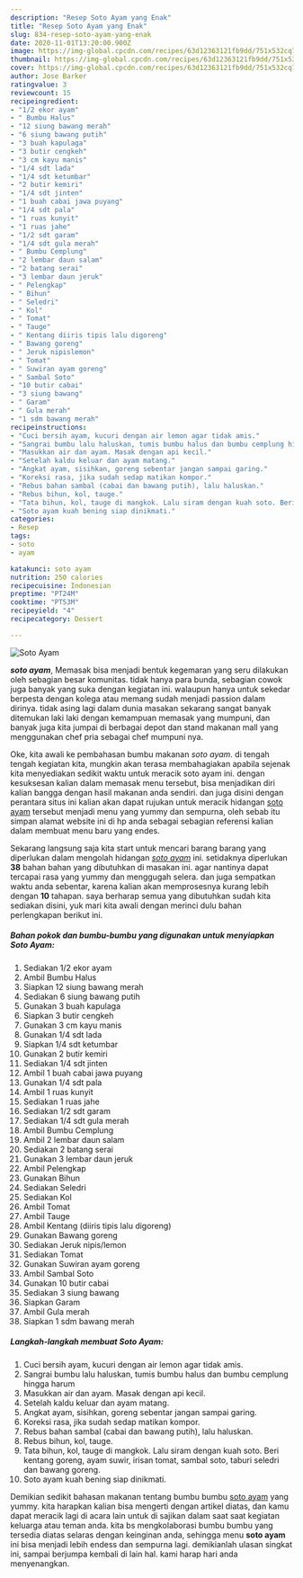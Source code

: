 ```yaml
---
description: "Resep Soto Ayam yang Enak"
title: "Resep Soto Ayam yang Enak"
slug: 834-resep-soto-ayam-yang-enak
date: 2020-11-01T13:20:00.900Z
image: https://img-global.cpcdn.com/recipes/63d12363121fb9dd/751x532cq70/soto-ayam-foto-resep-utama.jpg
thumbnail: https://img-global.cpcdn.com/recipes/63d12363121fb9dd/751x532cq70/soto-ayam-foto-resep-utama.jpg
cover: https://img-global.cpcdn.com/recipes/63d12363121fb9dd/751x532cq70/soto-ayam-foto-resep-utama.jpg
author: Jose Barker
ratingvalue: 3
reviewcount: 15
recipeingredient:
- "1/2 ekor ayam"
- " Bumbu Halus"
- "12 siung bawang merah"
- "6 siung bawang putih"
- "3 buah kapulaga"
- "3 butir cengkeh"
- "3 cm kayu manis"
- "1/4 sdt lada"
- "1/4 sdt ketumbar"
- "2 butir kemiri"
- "1/4 sdt jinten"
- "1 buah cabai jawa puyang"
- "1/4 sdt pala"
- "1 ruas kunyit"
- "1 ruas jahe"
- "1/2 sdt garam"
- "1/4 sdt gula merah"
- " Bumbu Cemplung"
- "2 lembar daun salam"
- "2 batang serai"
- "3 lembar daun jeruk"
- " Pelengkap"
- " Bihun"
- " Seledri"
- " Kol"
- " Tomat"
- " Tauge"
- " Kentang diiris tipis lalu digoreng"
- " Bawang goreng"
- " Jeruk nipislemon"
- " Tomat"
- " Suwiran ayam goreng"
- " Sambal Soto"
- "10 butir cabai"
- "3 siung bawang"
- " Garam"
- " Gula merah"
- "1 sdm bawang merah"
recipeinstructions:
- "Cuci bersih ayam, kucuri dengan air lemon agar tidak amis."
- "Sangrai bumbu lalu haluskan, tumis bumbu halus dan bumbu cemplung hingga harum"
- "Masukkan air dan ayam. Masak dengan api kecil."
- "Setelah kaldu keluar dan ayam matang."
- "Angkat ayam, sisihkan, goreng sebentar jangan sampai garing."
- "Koreksi rasa, jika sudah sedap matikan kompor."
- "Rebus bahan sambal (cabai dan bawang putih), lalu haluskan."
- "Rebus bihun, kol, tauge."
- "Tata bihun, kol, tauge di mangkok. Lalu siram dengan kuah soto. Beri kentang goreng, ayam suwir, irisan tomat, sambal soto, taburi seledri dan bawang goreng."
- "Soto ayam kuah bening siap dinikmati."
categories:
- Resep
tags:
- soto
- ayam

katakunci: soto ayam 
nutrition: 250 calories
recipecuisine: Indonesian
preptime: "PT24M"
cooktime: "PT53M"
recipeyield: "4"
recipecategory: Dessert

---
```



![Soto Ayam](https://img-global.cpcdn.com/recipes/63d12363121fb9dd/751x532cq70/soto-ayam-foto-resep-utama.jpg)

<b><i>soto ayam</i></b>, Memasak bisa menjadi bentuk kegemaran yang seru dilakukan oleh sebagian besar komunitas. tidak hanya para bunda, sebagian cowok juga banyak yang suka dengan kegiatan ini. walaupun hanya untuk sekedar berpesta dengan kolega atau memang sudah menjadi passion dalam dirinya. tidak asing lagi dalam dunia masakan sekarang sangat banyak ditemukan laki laki dengan kemampuan memasak yang mumpuni, dan banyak juga kita jumpai di berbagai depot dan stand makanan mall yang menggunakan chef pria sebagai chef mumpuni nya.

Oke, kita awali ke pembahasan bumbu makanan <i>soto ayam</i>. di tengah tengah kegiatan kita, mungkin akan terasa membahagiakan apabila sejenak kita menyediakan sedikit waktu untuk meracik soto ayam ini. dengan kesuksesan kalian dalam memasak menu tersebut, bisa menjadikan diri kalian bangga dengan hasil makanan anda sendiri. dan juga disini dengan perantara situs ini kalian akan dapat rujukan untuk meracik hidangan <u>soto ayam</u> tersebut menjadi menu yang yummy dan sempurna, oleh sebab itu simpan alamat website ini di hp anda sebagai sebagian referensi kalian dalam membuat menu baru yang endes.




Sekarang langsung saja kita start untuk mencari barang barang yang diperlukan dalam mengolah hidangan <u><i>soto ayam</i></u> ini. setidaknya diperlukan <b>38</b> bahan bahan yang dibutuhkan di masakan ini. agar nantinya dapat tercapai rasa yang yummy dan menggugah selera. dan juga sempatkan waktu anda sebentar, karena kalian akan memprosesnya kurang lebih dengan <b>10</b> tahapan. saya berharap semua yang dibutuhkan sudah kita sediakan disini, yuk mari kita awali dengan merinci dulu bahan perlengkapan berikut ini.

<!--inarticleads1-->

##### Bahan pokok dan bumbu-bumbu yang digunakan untuk menyiapkan Soto Ayam:

1. Sediakan 1/2 ekor ayam
1. Ambil  Bumbu Halus
1. Siapkan 12 siung bawang merah
1. Sediakan 6 siung bawang putih
1. Gunakan 3 buah kapulaga
1. Siapkan 3 butir cengkeh
1. Gunakan 3 cm kayu manis
1. Gunakan 1/4 sdt lada
1. Siapkan 1/4 sdt ketumbar
1. Gunakan 2 butir kemiri
1. Sediakan 1/4 sdt jinten
1. Ambil 1 buah cabai jawa puyang
1. Gunakan 1/4 sdt pala
1. Ambil 1 ruas kunyit
1. Sediakan 1 ruas jahe
1. Sediakan 1/2 sdt garam
1. Sediakan 1/4 sdt gula merah
1. Ambil  Bumbu Cemplung
1. Ambil 2 lembar daun salam
1. Sediakan 2 batang serai
1. Gunakan 3 lembar daun jeruk
1. Ambil  Pelengkap
1. Gunakan  Bihun
1. Sediakan  Seledri
1. Sediakan  Kol
1. Ambil  Tomat
1. Ambil  Tauge
1. Ambil  Kentang (diiris tipis lalu digoreng)
1. Gunakan  Bawang goreng
1. Sediakan  Jeruk nipis/lemon
1. Sediakan  Tomat
1. Gunakan  Suwiran ayam goreng
1. Ambil  Sambal Soto
1. Gunakan 10 butir cabai
1. Sediakan 3 siung bawang
1. Siapkan  Garam
1. Ambil  Gula merah
1. Siapkan 1 sdm bawang merah




<!--inarticleads2-->

##### Langkah-langkah membuat Soto Ayam:

1. Cuci bersih ayam, kucuri dengan air lemon agar tidak amis.
1. Sangrai bumbu lalu haluskan, tumis bumbu halus dan bumbu cemplung hingga harum
1. Masukkan air dan ayam. Masak dengan api kecil.
1. Setelah kaldu keluar dan ayam matang.
1. Angkat ayam, sisihkan, goreng sebentar jangan sampai garing.
1. Koreksi rasa, jika sudah sedap matikan kompor.
1. Rebus bahan sambal (cabai dan bawang putih), lalu haluskan.
1. Rebus bihun, kol, tauge.
1. Tata bihun, kol, tauge di mangkok. Lalu siram dengan kuah soto. Beri kentang goreng, ayam suwir, irisan tomat, sambal soto, taburi seledri dan bawang goreng.
1. Soto ayam kuah bening siap dinikmati.




Demikian sedikit bahasan makanan tentang bumbu bumbu <u>soto ayam</u> yang yummy. kita harapkan kalian bisa mengerti dengan artikel diatas, dan kamu dapat meracik lagi di acara lain untuk di sajikan dalam saat saat kegiatan keluarga atau teman anda. kita bs mengkolaborasi bumbu bumbu yang tersedia diatas selaras dengan keinginan anda, sehingga menu <b>soto ayam</b> ini bisa menjadi lebih endess dan sempurna lagi. demikianlah ulasan singkat ini, sampai berjumpa kembali di lain hal. kami harap hari anda menyenangkan.
